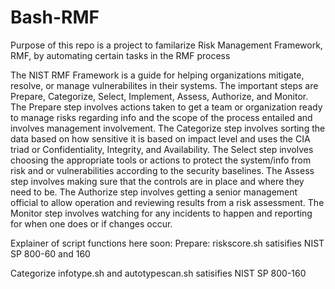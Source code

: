 # Bash-RMF

Purpose of this repo is a project to familarize Risk Management Framework, RMF, by automating certain tasks in the RMF process

The NIST RMF Framework is a guide for helping organizations mitigate, resolve, or manage vulnerabilites in their systems. The important steps are Prepare, Categorize, Select, Implement, Assess, Authorize, and Monitor. 
The Prepare step involves actions taken to get a team or organization ready to manage risks regarding info and the scope of the process entailed and involves management involvement. 
The Categorize step involves sorting the data based on how sensitive it is based on impact level and uses the CIA triad or Confidentiality, Integrity, and Availability. 
The Select step involves choosing the appropriate tools or actions to protect the system/info from risk and or vulnerabilities according to the security baselines. 
The Assess step involves making sure that the controls are in place and where they need to be. 
The Authorize step involves getting a senior management official to allow operation and reviewing results from a risk assessment. 
The Monitor step involves watching for any incidents to happen and reporting for when one does or if changes occur. 

Explainer of script functions here soon: 
Prepare:
riskscore.sh satisifies NIST SP 800-60 and 160

Categorize
infotype.sh and autotypescan.sh satisifies NIST SP 800-160
